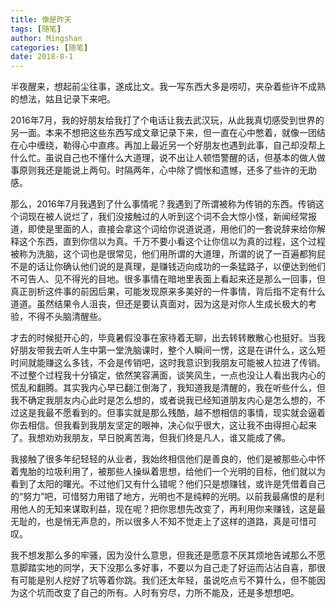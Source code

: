 ```yaml
---
title: 像是昨天
tags: [随笔]
author: Mingshan
categories: [随笔]
date: 2018-8-1
---
```


半夜醒来，想起前尘往事，遂成比文。我一写东西大多是唠叨，夹杂着些许不成熟的想法，姑且记录下来吧。

<!-- more -->

2016年7月，我的好朋友给我打了个电话让我去武汉玩，从此我真切感受到世界的另一面。本来不想把这些东西写成文章记录下来，但一直在心中憋着，就像一团结在心中缠绕，勒得心中直疼。再加上最近另一个好朋友也遇到此事，自己却没帮上什么忙。虽说自己也不懂什么大道理，说不出让人顿悟警醒的话，但基本的做人做事原则我还是能说上两句。时隔两年，心中除了惆怅和遗憾，还多了些许的无助感。

那么，2016年7月我遇到了什么事情呢？我遇到了所谓被称为传销的东西。传销这个词现在被人说烂了，我们没接触过的人听到这个词不会大惊小怪，新闻经常报道，即使是里面的人，直接会拿这个词给你说道说道，用他们的一套说辞来给你解释这个东西，直到你信以为真。千万不要小看这个让你信以为真的过程，这个过程被称为洗脑，这个词也是很常见，他们用所谓的大道理，所谓的说了一百遍都狗屁不是的话让你确认他们说的是真理，是赚钱迈向成功的一条猛路子，以便达到他们不可告人、见不得光的目地。很多事情在暗地里表面上看起来还是那么一回事，但真正剖析这件事的前因后果，可能发现原来多美好的一件事情，背后指不定有什么道道。虽然结果令人沮丧，但还是要认真面对，因为这是对你人生成长极大的考验，不得不头脑清醒些。

才去的时候挺开心的，毕竟暑假没事在家待着无聊，出去转转散散心也挺好。当我好朋友带我去听人生中第一堂洗脑课时，整个人瞬间一愣，这是在讲什么，这么短时间就能赚这么多钱，不会是传销吧，这时我意识到我朋友可能被人拉进了传销。不过整个过程我十分镇定，依然笑容满面，谈笑风生，一点也没让人看出我内心的慌乱和翻腾。其实我内心早已翻江倒海了，我知道我是清醒的，我在听些什么，但我不确定我朋友内心此时是怎么想的，或者说我已经知道朋友内心是怎么想的，不过这是我最不愿看到的。但事实就是那么残酷，越不想相信的事情，现实就会逼着你去相信。但我看到我朋友坚定的眼神，决心似乎很大，这让我不由得担心起来了。我想劝劝我朋友，早日脱离苦海，但我们终是凡人，谁又能成了佛。

我接触了很多年纪轻轻的从业者，我始终相信他们是善良的，他们是被那些心中怀着鬼胎的垃圾利用了，被那些人操纵着思想，给他们一个光明的目标，他们就以为看到了太阳的曙光。不过他们又有什么错呢？他们只是想赚钱，或许是凭借着自己的“努力”吧，可惜努力用错了地方，光明也不是纯粹的光明。以前我最痛恨的是利用他人的无知来谋取利益，现在呢？把你思想先改变了，再利用你来赚钱，这是最无耻的，也是悄无声息的，所以很多人不知不觉走上了这样的道路，真是可惜可叹。

我不想发那么多的牢骚，因为没什么意思，但我还是愿意不厌其烦地告诫那么不愿意脚踏实地的同学，天下没那么多好事，不要以为自己走了好运而沾沾自喜，那很有可能是别人挖好了坑等着你跳。我们还太年轻，虽说吃点亏不算什么，但不能因为这个坑而改变了自己的所有。人时有穷尽，力所不能及，还是多想想吧。